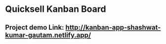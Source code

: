 # Quicksell Kanban Board
## Project demo Link: http://kanban-app-shashwat-kumar-gautam.netlify.app/
 



 
 
